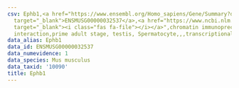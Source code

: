 ```yaml
---
csv: Ephb1,<a href="https://www.ensembl.org/Homo_sapiens/Gene/Summary?db=core;g=ENSMUSG00000032537"
  target="_blank">ENSMUSG00000032537</a>,<a href="https://www.ncbi.nlm.nih.gov/pubmed/25450459"
  target="_blank"><i class="fas fa-file"></i></a>",chromatin immunoprecipitation assay,direct
  interaction,prime adult stage, testis, Spermatocyte,,,transcriptional regulation,
data_alias: Ephb1
data_id: ENSMUSG00000032537
data_numevidence: 1
data_species: Mus musculus
data_taxid: '10090'
title: Ephb1
---
```


